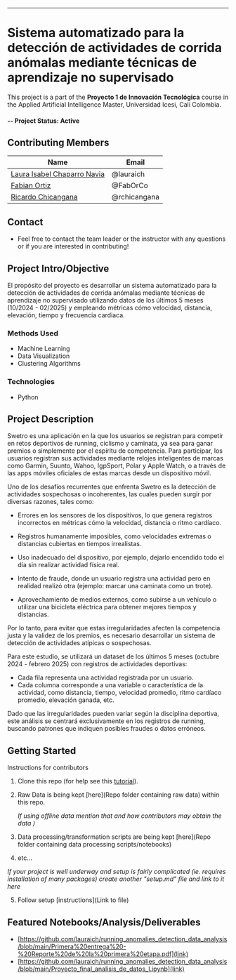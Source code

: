 ____________________________________________________________________________________

# Sistema automatizado para la detección de actividades de corrida anómalas mediante técnicas de aprendizaje no supervisado
This project is a part of the  **Proyecto 1 de Innovación Tecnológica** course in the Applied Artificial Intelligence Master, Universidad Icesi, Cali Colombia. 

#### -- Project Status: Active

## Contributing Members

|Name     |  Email   | 
|---------|-----------------|
|[Laura Isabel Chaparro Navia](https://github.com/lauraich)| @lauraich        |
|[Fabian Ortiz](https://github.com/FabOrCo) |     @FabOrCo    |
|[Ricardo Chicangana](https://github.com/rchicangana) |     @rchicangana   |

## Contact
* Feel free to contact the team leader or the instructor with any questions or if you are interested in contributing!


## Project Intro/Objective
El propósito del proyecto es desarrollar un sistema automatizado para la detección de actividades de corrida anómalas mediante técnicas de aprendizaje no supervisado utilizando datos de los últimos 5 meses (10/2024 - 02/2025) y empleando métricas cómo velocidad, distancia, elevación, tiempo y frecuencia cardiaca.

### Methods Used
* Machine Learning
* Data Visualization
* Clustering Algorithms

### Technologies
* Python

## Project Description
Swetro es una aplicación en la que los usuarios se registran para competir en retos deportivos de running, ciclismo y caminata, ya sea para ganar premios o simplemente por el espíritu de competencia. Para participar, los usuarios registran sus actividades mediante relojes inteligentes de marcas como Garmin, Suunto, Wahoo, IgpSport, Polar y Apple Watch, o a través de las apps móviles oficiales de estas marcas desde un dispositivo móvil.

Uno de los desafíos recurrentes que enfrenta Swetro es la detección de actividades sospechosas o incoherentes, las cuales pueden surgir por diversas razones, tales como:

* Errores en los sensores de los dispositivos, lo que genera registros
incorrectos en métricas cómo la velocidad, distancia o ritmo cardíaco.

* Registros humanamente imposibles, como velocidades extremas o distancias cubiertas en tiempos irrealistas.

* Uso inadecuado del dispositivo, por ejemplo, dejarlo encendido todo el día sin realizar actividad física real.

* Intento de fraude, donde un usuario registra una actividad pero en realidad realizó otra (ejemplo: marcar una caminata como un trote).

* Aprovechamiento de medios externos, como subirse a un vehículo o utilizar una bicicleta eléctrica para obtener mejores tiempos y distancias.

Por lo tanto, para evitar que estas irregularidades afecten la competencia justa y la validez de los premios, es necesario desarrollar un sistema de detección de actividades atípicas o sospechosas.

Para este estudio, se utilizará un dataset de los últimos 5 meses (octubre 2024 - febrero 2025) con registros de actividades deportivas:

* Cada fila representa una actividad registrada por un usuario.
* Cada columna corresponde a una variable o característica de la actividad, como distancia, tiempo, velocidad promedio, ritmo cardíaco promedio, elevación ganada, etc.
  
Dado que las irregularidades pueden variar según la disciplina deportiva, este análisis se centrará exclusivamente en los registros de running, buscando patrones que indiquen posibles fraudes o datos erróneos.

## Getting Started
Instructions for contributors
1. Clone this repo (for help see this [tutorial](https://help.github.com/articles/cloning-a-repository/)).
2. Raw Data is being kept [here](Repo folder containing raw data) within this repo.

    *If using offline data mention that and how contributors may obtain the data )*
    
3. Data processing/transformation scripts are being kept [here](Repo folder containing data processing scripts/notebooks)
4. etc...

*If your project is well underway and setup is fairly complicated (ie. requires installation of many packages) create another "setup.md" file and link to it here*  

5. Follow setup [instructions](Link to file)

## Featured Notebooks/Analysis/Deliverables
* [https://github.com/lauraich/running_anomalies_detection_data_analysis/blob/main/Primera%20entrega%20-%20Reporte%20de%20la%20primera%20etapa.pdf](link)
* [https://github.com/lauraich/running_anomalies_detection_data_analysis/blob/main/Proyecto_final_analisis_de_datos_I.ipynb](link)


